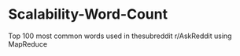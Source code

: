 # Scalability-Word-Count
Top 100 most common words used in thesubreddit r/AskReddit using MapReduce
